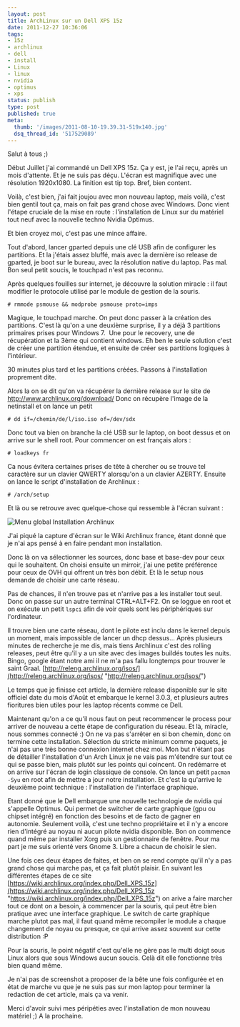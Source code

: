 ```yaml
---
layout: post
title: ArchLinux sur un Dell XPS 15z
date: 2011-12-27 10:36:06
tags:
- 15z
- archlinux
- dell
- install
- Linux
- linux
- nvidia
- optimus
- xps
status: publish
type: post
published: true
meta:
  thumb: '/images/2011-08-10-19.39.31-519x140.jpg'
  dsq_thread_id: '517529089'
---
```

Salut à tous ;)

Début Juillet j'ai commandé un Dell XPS 15z. Ça y est, je l'ai reçu, après un mois d'attente. Et je ne suis pas déçu. L'écran est magnifique avec une résolution 1920x1080. La finition est tip top. Bref, bien content.

Voilà, c'est bien, j'ai fait joujou avec mon nouveau laptop, mais voilà, c'est bien gentil tout ça, mais on fait pas grand chose avec Windows.
Donc vient l'étape cruciale de la mise en route : l'installation de Linux sur du matériel tout neuf avec la nouvelle techno Nvidia Optimus.

Et bien croyez moi, c'est pas une mince affaire.
<!--break-->
Tout d'abord, lancer gparted depuis une clé USB afin de configurer les partitions. Et la j'étais assez bluffé, mais avec la dernière iso release de gparted, je boot sur le bureau, avec la résolution native du laptop. Pas mal. Bon seul petit soucis, le touchpad n'est pas reconnu.

Après quelques fouilles sur internet, je découvre la solution miracle : il faut modifier le protocole utilisé par le module de gestion de la souris.

`# rmmode psmouse && modprobe psmouse proto=imps`

Magique, le touchpad marche. On peut donc passer à la création des partitions. C'est là qu'on a une deuxième surprise, il y a déjà 3 partitions primaires prises pour Windows 7.  Une pour le recovery, une de récupération et la 3ème qui contient windows. Eh ben le seule solution c'est de créer une partition étendue, et ensuite de créer ses partitions logiques à l'intérieur.

30 minutes plus tard et les partitions créées. Passons à l'installation proprement dite.

Alors la on se dit qu'on va récupérer la dernière release sur le site de http://www.archlinux.org/download/
Donc on récupère l'image de la netinstall et on lance un petit

`# dd if=/chemin/de/l/iso.iso of=/dev/sdx`

Donc tout va bien on branche la clé USB sur le laptop, on boot dessus et on arrive sur le shell root. Pour commencer on est français alors :

`# loadkeys fr`

Ca nous évitera certaines prises de tête à chercher ou se trouve tel caractère sur un clavier QWERTY alorsqu'on a un clavier AZERTY. Ensuite on lance le script d'installation de Archlinux :

`# /arch/setup`

Et là ou se retrouve avec quelque-chose qui ressemble à l'écran suivant :

![Menu global Installation Archlinux](http://wiki.archlinux.fr/images/8/81/06_global_menu.jpg "Menu global Installation Archlinux")

J'ai piqué la capture d'écran sur le Wiki Archlinux france, étant donné que je n'ai aps pensé à en faire pendant mon installation.

Donc là on va sélectionner les sources, donc base et base-dev pour ceux qui le souhaitent. On choisi ensuite un mirroir, j'ai une petite préférence pour ceux de OVH qui offrent un très bon débit. Et là le setup nous demande de choisir une carte réseau.

Pas de chances, il n'en trouve pas et n'arrive pas a les installer tout seul. Donc on passe sur un autre terminal CTRL+ALT+F2. On se loggue en root et on exécute un petit `lspci` afin de voir quels sont les périphériques sur l'ordinateur.

Il trouve bien une carte réseau, dont le pilote est inclu dans le kernel depuis un moment, mais impossible de lancer un dhcp dessus... Après plusieurs minutes de recherche je me dis, mais tiens Archlinux c'est des rolling releases, peut être qu'il y a un site avec des images buildés toutes les nuits. Bingo, google étant notre ami il ne m'a pas fallu longtemps pour trouver le saint Graal. [http://releng.archlinux.org/isos/](http://releng.archlinux.org/isos/ "http://releng.archlinux.org/isos/")

Le temps que je finisse cet article, la dernière release disponible sur le site officiel date du mois d'Août et embarque le kernel 3.0.3, et plusieurs autres fioritures bien utiles pour les laptop récents comme ce Dell.

Maintenant qu'on a ce qu'il nous faut on peut recommencer le process pour arriver de nouveau a cette étape de configuration du réseau. Et là, miracle, nous sommes connecté :) On ne va pas s'arrêter en si bon chemin, donc on termine cette installation. Sélection du stricte minimum comme paquets, je n'ai pas une très bonne connexion internet chez moi. Mon but n'étant pas de détailler l'installation d'un Arch Linux je ne vais pas m'étendre sur tout ce qui se passe bien, mais plutôt sur les points qui coincent. On redémarre et on arrive sur l'écran de login classique de console. On lance un petit `pacman -Syu` en root afin de mettre a jour notre installation. Et c'est la qu'arrive le deuxième point technique : l'installation de l'interface graphique.

Etant donné que le Dell embarque une nouvelle technologie de nvidia qui s'appelle Optimus. Qui permet de switcher de carte graphique (gpu ou chipset intégré) en fonction des besoins et de facto de gagner en autonomie. Seulement voilà, c'est une techno propriétaire et il n'y a encore rien d'intégré au noyau ni aucun pilote nvidia disponible. Bon on commence quand même par installer Xorg puis un gestionnaire de fenêtre. Pour ma part je me suis orienté vers Gnome 3. Libre a chacun de choisir le sien.

Une fois ces deux étapes de faites, et ben on se rend compte qu'il n'y a pas grand chose qui marche pas, et ça fait plutôt plaisir. En suivant les différentes étapes de ce site [https://wiki.archlinux.org/index.php/Dell_XPS_15z](https://wiki.archlinux.org/index.php/Dell_XPS_15z "https://wiki.archlinux.org/index.php/Dell_XPS_15z") on arive a faire marcher tout ce dont on a besoin, à commencer par la souris, qui peut être bien pratique avec une interface graphique. Le switch de carte graphique marche plutot pas mal, il faut quand même recompiler le module a chaque changement de noyau ou presque, ce qui arrive assez souvent sur cette distribution :P

Pour la souris, le point négatif c'est qu'elle ne gère pas le multi doigt sous Linux alors que sous Windows aucun soucis. Celà dit elle fonctionne très bien quand même.

Je n'ai pas de screenshot a proposer de la bête une fois configurée et en état de marche vu que je ne suis pas sur mon laptop pour terminer la redaction de cet article, mais ça va venir.

Merci d'avoir suivi mes péripéties avec l'installation de mon nouveau matériel ;) A la prochaine.

